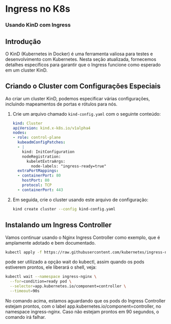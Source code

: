 # Ingress no K8s

### Usando KinD com Ingress

## Introdução

O KinD (Kubernetes in Docker) é uma ferramenta valiosa para testes e desenvolvimento com Kubernetes. Nesta seção atualizada, fornecemos detalhes específicos para garantir que o Ingress funcione como esperado em um cluster KinD.

## Criando o Cluster com Configurações Especiais

Ao criar um cluster KinD, podemos especificar várias configurações, incluindo mapeamentos de portas e rótulos para nós.

1. Crie um arquivo chamado `kind-config.yaml` com o seguinte conteúdo:

    ```yaml
    kind: Cluster
    apiVersion: kind.x-k8s.io/v1alpha4
    nodes:
    - role: control-plane
      kubeadmConfigPatches:
      - |
        kind: InitConfiguration
        nodeRegistration:
          kubeletExtraArgs:
            node-labels: "ingress-ready=true"
      extraPortMappings:
      - containerPort: 80
        hostPort: 80
        protocol: TCP
      - containerPort: 443
    ```

2. Em seguida, crie o cluster usando este arquivo de configuração:

    ```bash
    kind create cluster --config kind-config.yaml
    ```

## Instalando um Ingress Controller

Vamos continuar usando o Nginx Ingress Controller como exemplo, que é amplamente adotado e bem documentado.

```bash
kubectl apply -f https://raw.githubusercontent.com/kubernetes/ingress-nginx/master/deploy/static/provider/kind/deploy.yaml
```
 pode ser utilizado a opção wait do kubectl, assim quando os pods estiverem prontos, ele liberará o shell, veja:

```bash
kubectl wait --namespace ingress-nginx \
  --for=condition=ready pod \
  --selector=app.kubernetes.io/component=controller \
  --timeout=90s

```

No comando acima, estamos aguardando que os pods do Ingress Controller estejam prontos, com o label app.kubernetes.io/component=controller, no namespace ingress-nginx. Caso não estejam prontos em 90 segundos, o comando irá falhar.

